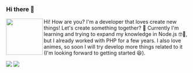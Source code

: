 ### Hi there 👋
<p>
<img align='left' width="100px" src="https://raw.githubusercontent.com/DiegoVictor/DiegoVictor/main/github.png" />
</p>
<p>
Hi! How are you? I'm a developer that loves create new things! Let's create something together? 🔨 Currently I'm learning and trying to expand my knowledge in Node.js 🤓📖, but I already worked with PHP for a few years. I also love animes, so soon I will try develop more things related to it (I'm looking forward to getting started 😆).

<a href="https://www.linkedin.com/in/diego-victor-gonzaga" target="_blank" rel="noreferrer" rel="noopener"><img src="https://img.shields.io/badge/LinkedIn-0077B5?style=for-the-badge&logo=linkedin&logoColor=white" /></a>
<a href="https://instagram.com/dvgonzaga" target="_blank" rel="noreferrer" rel="noopener"><img src="https://img.shields.io/badge/Instagram-E4405F?style=for-the-badge&logo=instagram&logoColor=white" /></a>
</p>
